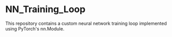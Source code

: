 # NN_Training_Loop
This repository contains a custom neural network training loop implemented using PyTorch's nn.Module.
